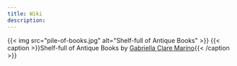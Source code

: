 ```yaml
---
title: Wiki
description:
---
```

{{< img src="pile-of-books.jpg" alt="Shelf-full of Antique Books" >}}
{{< caption >}}Shelf-full of Antique Books by [Gabriella Clare Marino](https://unsplash.com/photos/Hx8HaI4ERkA){{< /caption >}}